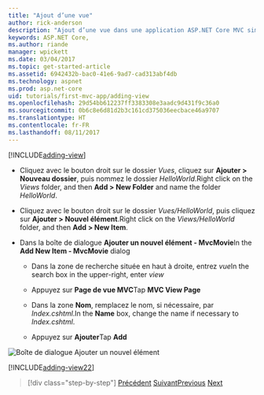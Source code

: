 ```yaml
---
title: "Ajout d’une vue"
author: rick-anderson
description: "Ajout d’une vue dans une application ASP.NET Core MVC simple"
keywords: ASP.NET Core,
ms.author: riande
manager: wpickett
ms.date: 03/04/2017
ms.topic: get-started-article
ms.assetid: 6942432b-bac0-41e6-9ad7-cad313abf4db
ms.technology: aspnet
ms.prod: asp.net-core
uid: tutorials/first-mvc-app/adding-view
ms.openlocfilehash: 29d54bb612237ff3383308e3aadc9d431f9c36a0
ms.sourcegitcommit: 0b6c8e6d81d2b3c161cd375036eecbace46a9707
ms.translationtype: HT
ms.contentlocale: fr-FR
ms.lasthandoff: 08/11/2017
---
```

[!INCLUDE[adding-view](../../includes/mvc-intro/adding_view1.md)]

* <span data-ttu-id="4bcc5-104">Cliquez avec le bouton droit sur le dossier *Vues*, cliquez sur **Ajouter > Nouveau dossier**, puis nommez le dossier *HelloWorld*.</span><span class="sxs-lookup"><span data-stu-id="4bcc5-104">Right click on the *Views* folder, and then **Add > New Folder** and name the folder *HelloWorld*.</span></span>

* <span data-ttu-id="4bcc5-105">Cliquez avec le bouton droit sur le dossier *Vues/HelloWorld*, puis cliquez sur **Ajouter > Nouvel élément**.</span><span class="sxs-lookup"><span data-stu-id="4bcc5-105">Right click on the *Views/HelloWorld* folder, and then **Add > New Item**.</span></span>

* <span data-ttu-id="4bcc5-106">Dans la boîte de dialogue **Ajouter un nouvel élément - MvcMovie**</span><span class="sxs-lookup"><span data-stu-id="4bcc5-106">In the **Add New Item - MvcMovie** dialog</span></span>

  * <span data-ttu-id="4bcc5-107">Dans la zone de recherche située en haut à droite, entrez *vue*</span><span class="sxs-lookup"><span data-stu-id="4bcc5-107">In the search box in the upper-right, enter *view*</span></span>

  * <span data-ttu-id="4bcc5-108">Appuyez sur **Page de vue MVC**</span><span class="sxs-lookup"><span data-stu-id="4bcc5-108">Tap **MVC View Page**</span></span>

  * <span data-ttu-id="4bcc5-109">Dans la zone **Nom**, remplacez le nom, si nécessaire, par *Index.cshtml*.</span><span class="sxs-lookup"><span data-stu-id="4bcc5-109">In the **Name** box, change the name if necessary to *Index.cshtml*.</span></span>

  * <span data-ttu-id="4bcc5-110">Appuyez sur **Ajouter**</span><span class="sxs-lookup"><span data-stu-id="4bcc5-110">Tap **Add**</span></span>

![Boîte de dialogue Ajouter un nouvel élément](adding-view/_static/add_view.png)

[!INCLUDE[adding-view22](../../includes/mvc-intro/adding_view2.md)]

>[!div class="step-by-step"]
<span data-ttu-id="4bcc5-112">[Précédent](adding-controller.md)
[Suivant](adding-model.md)</span><span class="sxs-lookup"><span data-stu-id="4bcc5-112">[Previous](adding-controller.md)
[Next](adding-model.md)</span></span>